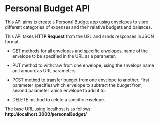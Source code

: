 

# Personal Budget API



This API aims to create a Personal Budget app using envelopes to store different categories of expenses and their relative budgets and balances.



This API takes **HTTP Request** from the URL and sends responses in JSON format.



- GET methods for all envelopes and specific envelopes, name of the envelope to be specified in the URL as a parameter.

- PUT method to withdraw from one envelope, using the envelope name and amount as URL parameters.

- POST method to transfer budget from one envelope to another. First parameter specifies which envelope to subtract the budget from, second parameter which envelope to add it to.

- DELETE method to delete a specific envelope.



The base URL using localhost is as follows: **http://localhost:3000/personalBudget/**

